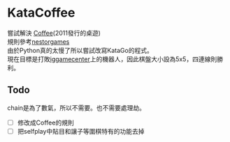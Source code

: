 # KataCoffee
嘗試解決 [Coffee](https://boardgamegeek.com/boardgame/94746/coffee)(2011發行的桌遊)  
規則參考[nestorgames](https://www.nestorgames.com/rulebooks/COFFEE_EN.pdf)  
由於Python真的太慢了所以嘗試改寫KataGo的程式。  
現在目標是打敗[iggamecenter](https://www.iggamecenter.com/)上的機器人，因此棋盤大小設為5x5，四連線則勝利。  
## Todo
chain是為了數氣，所以不需要。也不需要處理劫。  
- [ ] 修改成Coffee的規則  
- [ ] 把selfplay中貼目和讓子等圍棋特有的功能去掉  
